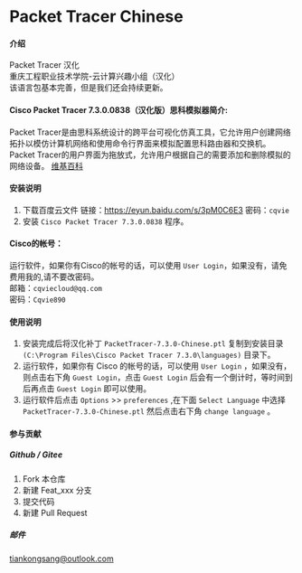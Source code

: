 # Packet Tracer Chinese  

#### 介绍  

Packet Tracer 汉化  
重庆工程职业技术学院-云计算兴趣小组（汉化）  
该语言包基本完善，但是我们还会持续更新。  

#### Cisco Packet Tracer 7.3.0.0838（汉化版）思科模拟器简介:  

Packet Tracer是由思科系统设计的跨平台可视化仿真工具，它允许用户创建网络拓扑以模仿计算机网络和使用命令行界面来模拟配置思科路由器和交换机。Packet Tracer的用户界面为拖放式，允许用户根据自己的需要添加和删除模拟的网络设备。 [维基百科](https://zh.wikipedia.org/zh-cn/Packet_Tracer)

#### 安装说明

1. 下载百度云文件 链接：https://eyun.baidu.com/s/3pM0C6E3 密码：`cqvie`  
2. 安装 `Cisco Packet Tracer 7.3.0.0838` 程序。  

#### Cisco的帐号：

运行软件，如果你有Cisco的帐号的话，可以使用 `User Login`，如果没有，请免费用我的,请不要改密码。  
邮箱：`cqviecloud@qq.com`  
密码：`Cqvie890`  

#### 使用说明  

1.  安装完成后将汉化补丁 `PacketTracer-7.3.0-Chinese.ptl` 复制到安装目录 `(C:\Program Files\Cisco Packet Tracer 7.3.0\languages)` 目录下。  
2.  运行软件，如果你有 Cisco 的帐号的话，可以使用 `User Login` ，如果没有，则点击右下角 `Guest Login`，点击 `Guest Login` 后会有一个倒计时，等时间到后再点击 `Guest Login` 即可以使用。  
3.  运行软件后点击 `Options` >> `preferences` ,在下面 `Select Language` 中选择 `PacketTracer-7.3.0-Chinese.ptl` 然后点击右下角 `change language` 。  

#### 参与贡献  

##### Github / Gitee 

1.  Fork 本仓库  
2.  新建 Feat_xxx 分支  
3.  提交代码  
4.  新建 Pull Request  

##### 邮件  

tiankongsang@outlook.com  
